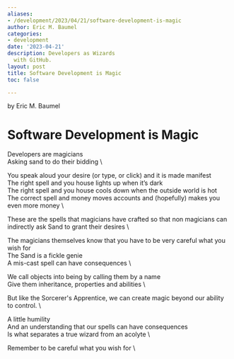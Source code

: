 ```yaml
---
aliases:
- /development/2023/04/21/software-development-is-magic
author: Eric M. Baumel
categories:
- development
date: '2023-04-21'
description: Developers as Wizards
  with GitHub.
layout: post
title: Software Development is Magic
toc: false

---
```


by Eric M. Baumel

# Software Development is Magic

Developers are magicians \
Asking sand to do their bidding \

You speak aloud your desire (or type, or click) and it is made manifest \
The right spell and you house lights up when it’s dark \
The right spell and you house cools down when the outside world is hot \
The correct spell and money moves accounts and (hopefully) makes you even more money \

These are the spells that magicians have crafted so that non magicians can indirectly ask Sand to grant their desires \

The magicians themselves know that you have to be very careful what you wish for \
The Sand is a fickle genie \
A mis-cast spell can have consequences \

We call objects into being by calling them by a name \
Give them inheritance, properties and abilities \

But like the Sorcerer's Apprentice, we can create magic beyond our ability to control. \

A little humility \
And an understanding that our spells can have consequences \
Is what separates a true wizard from an acolyte \

Remember to be careful what you wish for \


